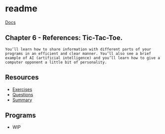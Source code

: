 # readme

[Docs](https://github.com/PiSaucer/book-c-plus-plus/tree/569357054614b69475a73eff46aae33d4998bc5a/docs/README.md)

## Chapter 6 - References: Tic-Tac-Toe.

`You’ll learn how to share information with different parts of your programs in an efficient and clear manner. You’ll also see a brief example of AI (artificial intelligence) and you’ll learn how to give a computer opponent a little bit of personality.`

## Resources

* [Exercises](https://github.com/PiSaucer/book-c-plus-plus/tree/569357054614b69475a73eff46aae33d4998bc5a/docs/Chapter6/Exercises/README.md)
* [Questions](https://github.com/PiSaucer/book-c-plus-plus/tree/569357054614b69475a73eff46aae33d4998bc5a/docs/Chapter6/Questions/README.md)
* [Summary](https://github.com/PiSaucer/book-c-plus-plus/tree/569357054614b69475a73eff46aae33d4998bc5a/docs/Chapter6/Summary/README.md)

## Programs

* WIP

